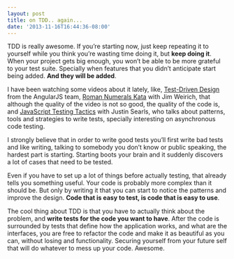```yaml
---
layout: post
title: on TDD.. again...
date: '2013-11-16T16:44:36-08:00'
---
```

<p>TDD is really awesome. If you&#8217;re starting now, just keep repeating it to yourself while you think you&#8217;re wasting time doing it, but <strong>keep doing it</strong>. When your project gets big enough, you won&#8217;t be able to be more grateful to your test suite. Specially when features that you didn&#8217;t anticipate start being added. <strong>And they will be added</strong>.</p>
<p>I have been watching some videos about it lately, like, <a class="vt-p" href="http://startuplab.googleventures.com/test-driven-design-2013-07-09">Test-Driven Design</a> from the AngularJS team, <a class="vt-p" href="http://www.youtube.com/watch?v=983zk0eqYLY">Roman Numerals Kata</a> with Jim Weirich, that although the quality of the video is not so good, the quality of the code is, and <a class="vt-p" href="http://blog.testdouble.com/posts/2013-10-03-javascript-testing-tactics.html">JavaScript Testing Tactics</a> with Justin Searls, who talks about patterns, tools and strategies to write tests, specially interesting on asynchronous code testing.</p>
<p>I strongly believe that in order to write good tests you&#8217;ll first write bad tests and like writing, talking to somebody you don&#8217;t know or public speaking, the hardest part is starting. Starting boots your brain and it suddenly discovers a lot of cases that need to be tested.</p>
<p>Even if you have to set up a lot of things before actually testing, that already tells you something useful. Your code is probably more complex than it should be. But only by writing it that you can start to notice the patterns and improve the design. <strong>Code that is easy to test, is code that is easy to use</strong>.</p>
<p>The cool thing about TDD is that you have to actually think about the problem, and <strong>write tests for the code you want to have</strong>. After the code is surrounded by tests that define how the application works, and what are the interfaces, you are free to refactor the code and make it as beautiful as you can, without losing and functionality. Securing yourself from your future self that will do whatever to mess up your code. Awesome.</p>
